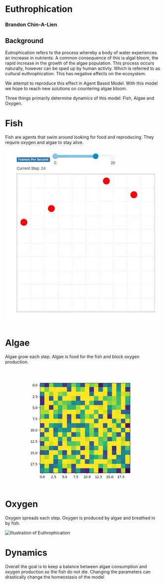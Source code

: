 # Euthrophication
### Brandon Chin-A-Lien
## Background
Eutrophication refers to the process whereby a body of water experiences an increase in nutrients. A common consequence of this is algal bloom, the rapid increase in the growth of the algae population. This process occurs naturally, however can be sped up by human activty. Which is referred to as cultural euthrophication. This has negative effects on the ecosystem. 

We attempt to reproduce this effect in Agent Based Model. With this model we hope to reach new solutions on countering algae bloom.

Three things primarily determine dynamics of this model: Fish, Algae and Oxygen.

# Fish

Fish are agents that swim around looking for food and reproducing. They require oxygen and algae to stay alive. 

![Illustration of Fish](doc/fish.gif)

# Algae 

Algae grow each step. Algae is food for the fish and block oxygen production. 

![Illustration of Algae](doc/algae_with_fish.gif)

# Oxygen

Oxygen spreads each step. Oxygen is produced by algae and breathed in by fish. 

![Illustration of Euthrophication](doc/oxygen.gif)


# Dynamics

Overall the goal is to keep a balance between algae consumption and oxygen production so the fish do not die. Changing the parameters can drastically change the homeostasis of the model